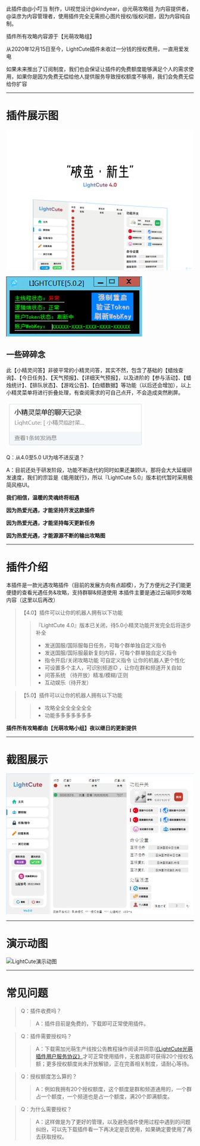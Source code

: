 此插件由@小叮当 制作，UI视觉设计@kindyear，@光萌攻略组 为内容提供者， @柒彦为内容管理者，使用插件完全无需担心图片授权/版权问题，因为内容纯自制。

插件所有攻略内容源于【光萌攻略组】

从2020年12月15日至今，LightCute插件未收过一分钱的授权费用，一直用爱发电

如果未来推出了订阅制度，我们也会保证让插件的免费额度能够满足个人的需求使用，如果你是因为免费无偿给他人提供服务导致授权额度不够用，我们会免费无偿给你扩容

--- 

# 插件展示图

![光遇攻略插件『LightCute 4.0』破茧新生重大更新，全新UI，现已支持频道！！](img/lightcute40new.png)

![光遇攻略插件『LightCute 5.0』攻略补全计划、发布独家小精灵问答功能！！](img/lightcute50new.png)

## 一些碎碎念

此【小精灵问答】非彼平常的小精灵问答，其实不然，包含了基础的【蜡烛查询】、【今日任务】、【天气预报】、【详细天气预报】，以及进阶的【参与活动】、【蜡烛统计】、【排队状态】、【游戏公告】、【白蜡数据】等功能（以后还会增加），以上小精灵菜单将进行折叠处理，有查阅需求的可自己点开，不会造成突然刷屏。

![【小精灵问答】菜单折叠卡片](img/xjlkapian.png)

Q：从4.0至5.0 UI为啥不进反退？

A：目前还处于研发阶段，功能不断迭代的同时如果还兼顾UI，那将会大大延缓研发速度，我们的宗旨是《能用就行》，所以『LightCute 5.0』版本初代暂时采用极简风格UI。

**我们相信，温暖的灵魂终将相遇**

**因为热爱光遇，才能坚持开发这款插件**

**因为热爱光遇，才能坚持每天更新任务**

**因为热爱光遇，才能源源不断的输出攻略图**

--- 

# 插件介绍

本插件是一款光遇攻略插件（目前的发展方向有点超模），为了方便光之子们能更便捷的查看光遇任务&攻略，支持群聊&频道使用 本插件主要是通过云端同步攻略内容（这里以后再改）

> 【4.0】插件可以让你的机器人拥有以下功能
>> 『LightCute 4.0』版本已关闭，待5.0小精灵功能开发完全后将逐步补全
>>- 发送国服/国际服每日任务，可每个群单独自定义指令
>> - 发送国服/国际服最新复刻内容，可每个群单独自定义指令
>> - 指令开启/关闭攻略功能 可自定义指令 让你的机器人更个性化
>> - 可设置多个主人，可识别频道ID ，让你在群和频道开关自如
>> - 问答系统 （待开放）精准/模糊/正则
>> - 互动娱乐（待开发）

> 【5.0】插件可以让你的机器人拥有以下功能
>> - 攻略全全全全全全全
>> - 功能多多多多多多多

**插件所有攻略都由【光萌攻略小组】夜以继日的更新提供**

--- 

# 截图展示

![『LightCute 4.0』控制台预览图](img/LightCute_4.0.0_new_group-control.png)

--- 

# 演示动图

![LightCute演示动图](https://www.helloimg.com/images/2023/02/06/oZYDKc.gif)

--- 

# 常见问题

> Q：插件收费吗？
> > A：插件目前是免费的，下载即可正常使用插件。

> Q：插件需要授权吗？
>> A：下载需加光萌生产线按公告教程操作阅读并同意([《LightCute光萌插件用户服务协议》](https://club.skybay.cn/p/2-lightcuteterm)才可正常使用插件，无套路即可获得20个授权名额；更多授权额度尚未开放解锁，正在完善相关制度，请耐心等待。

> Q：授权额度怎么算的？
>> A：例如我拥有20个授权额度，这个额度是群和频道通用的，一个群占一个额度，一个频道也是占一个额度，满20个即满额度。

> Q：为什么需要授权？
>> A：这样做是为了更好的管理，以及避免插件使用过程中遇到的问题纠纷，可以先下载插件看一下再决定是否使用，如果确定要使用了再去获取授权。